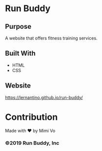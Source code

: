 # Run Buddy

## Purpose
A website that offers fitness training services. 

## Built With 
* HTML
* CSS

## Website
https://lernantino.github.io/run-buddy/

# Contribution
Made with ❤️ by Mimi Vo

### ©️2019 Run Buddy, Inc
